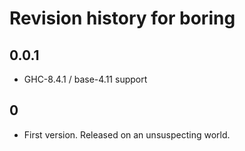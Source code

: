 # Revision history for boring

## 0.0.1

- GHC-8.4.1 / base-4.11 support

## 0

- First version. Released on an unsuspecting world.
